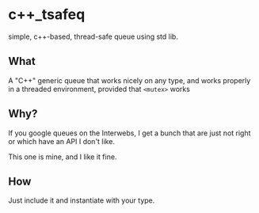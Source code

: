 # c++_tsafeq

simple, c++-based, thread-safe queue using std lib.

## What

A "C++" generic queue that works nicely on any type, and
works properly in a threaded environment, provided 
that `<mutex>` works

## Why?

If you google queues on the Interwebs, I get a bunch that are
just not right or which have an API I don't like.

This one is mine, and I like it fine.

## How

Just include it and instantiate with your type.
